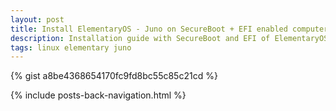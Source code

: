 ```yaml
---
layout: post
title: Install ElementaryOS - Juno on SecureBoot + EFI enabled computer
description: Installation guide with SecureBoot and EFI of ElementaryOS - Juno.
tags: linux elementary juno
---
```


{% gist a8be4368654170fc9fd8bc55c85c21cd %}

{% include posts-back-navigation.html %}
